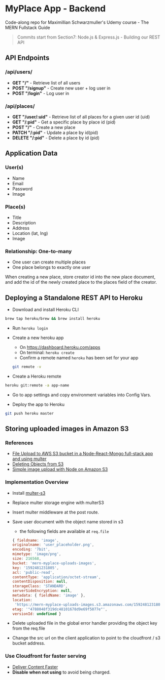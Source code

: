 # MyPlace App - Backend

Code-along repo for Maximillian Schwarzmuller's Udemy course - The MERN Fullstack Guide

> Commits start from Section7: Node.js & Express.js - Building our REST API

## API Endpoints

### /api/users/

- **GET "/"** - Retrieve list of all users
- **POST "/signup"** - Create new user + log user in
- **POST "/login"** - Log user in

### /api/places/

- **GET "/user/:uid"** - Retrieve list of all places for a given user id (uid)
- **GET "/:pid"** - Get a specific place by place id (pid)
- **POST "/"** - Create a new place
- **PATCH "/:pid"** - Update a place by id(pid)
- **DELETE "/:pid"** - Delete a place by id (pid)

## Application Data

### User(s)

- Name
- Email
- Password
- Image

### Place(s)

- Title
- Description
- Address
- Location (lat, lng)
- Image

### Relationship: One-to-many

- One user can create multiple places
- One place belongs to exactly one user

When creating a new place, store creator id into the new place document, and add the id of the newly created place to the places field of the creator.

## Deploying a Standalone REST API to Heroku

- Download and install Heroku CLI

```bash
brew tap heroku/brew && brew install heroku
```

- Run `heroku login`

- Create a new heroku app

  - On https://dashboard.heroku.com/apps
  - On terminal: `heroku create`
  - Confirm a remote named `heroku` has been set for your app

  ```bash
  git remote -v
  ```

- Create a Heroku remote

```bash
heroku git:remote -a app-name
```

- Go to app settings and copy environment variables into Config Vars.

- Deploy the app to Heroku

```bash
git push heroku master
```

## Storing uploaded images in Amazon S3

### References

- [File Upload to AWS S3 bucket in a Node-React-Mongo full-stack app and using multer](https://medium.com/@paulrohan/file-upload-to-aws-s3-bucket-in-a-node-react-mongo-app-and-using-multer-72884322aada)
- [Deleting Objects from S3](https://gist.github.com/jeonghwan-kim/9597478)
- [Simple image upload with Node on Amazon S3](https://www.youtube.com/watch?v=ASuU4km3VHE)

### Implementation Overview

- Install [multer-s3](https://github.com/badunk/multer-s3#readme)
- Replace multer storage engine with multerS3
- Insert multer middleware at the post route.
- Save user document with the object name stored in s3

  - the following fields are available at `req.file`

  ```js
  { fieldname: 'image',
  originalname: 'user_placeholder.png',
  encoding: '7bit',
  mimetype: 'image/png',
  size: 216568,
  bucket: 'mern-myplace-uploads-images',
  key: '1592481231805',
  acl: 'public-read',
  contentType: 'application/octet-stream',
  contentDisposition: null,
  storageClass: 'STANDARD',
  serverSideEncryption: null,
  metadata: { fieldName: 'image' },
  location:
   'https://mern-myplace-uploads-images.s3.amazonaws.com/1592481231805',
  etag: '"4788048f319dc48101678d9e69f5077e"',
  versionId: undefined }

  ```

- Delete uploaded file in the global error handler providing the object key from the req.file
- Change the src url on the client application to point to the cloudfront / s3 bucket address.

### Use Cloudfront for faster serving

- [Deliver Content Faster](https://aws.amazon.com/getting-started/hands-on/deliver-content-faster/)
- **Disable when not using** to avoid being charged.
